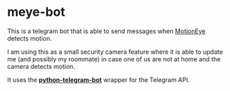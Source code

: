 # meye-bot
This is a telegram bot that is able to send messages when [MotionEye](https://github.com/ccrisan/motioneye) detects motion.

I am using this as a small security camera feature where it is able to update me (and possibly my roommate) in case one of us are not at home and the camera detects motion.

It uses the [**python-telegram-bot**](https://github.com/python-telegram-bot/python-telegram-bot) wrapper for the Telegram API.
